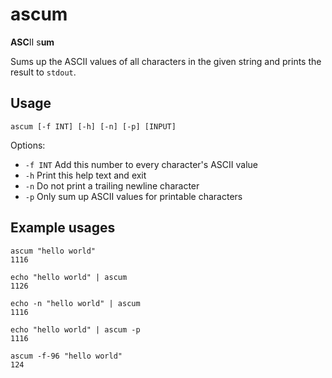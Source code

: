# ascum

**ASC**II s**um**

Sums up the ASCII values of all characters in the given string and prints the result to `stdout`.
 
## Usage

    ascum [-f INT] [-h] [-n] [-p] [INPUT]

Options:

 - `-f INT` Add this number to every character's ASCII value
 - `-h` Print this help text and exit
 - `-n` Do not print a trailing newline character
 - `-p` Only sum up ASCII values for printable characters

## Example usages

    ascum "hello world"
    1116

    echo "hello world" | ascum
    1126

    echo -n "hello world" | ascum
    1116

    echo "hello world" | ascum -p
    1116

    ascum -f-96 "hello world"
    124


